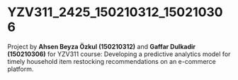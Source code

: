 # YZV311_2425_150210312_150210306
Project by **Ahsen Beyza Özkul (150210312)** and **Gaffar Dulkadir (150210306)** for YZV311 course: Developing a predictive analytics model for timely household item restocking recommendations on an e-commerce platform. 


